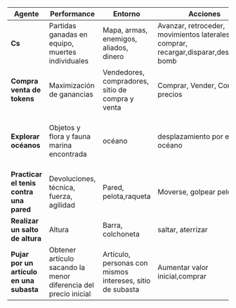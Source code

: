 | Agente | Performance | Entorno | Acciones | Sensores |  
| --- | --- | --- | --- | --- |
| **Cs** | Partidas ganadas en equipo, muertes individuales | Mapa, armas, enemigos, aliados, dinero | Avanzar, retroceder, movimientos laterales,giros, comprar, recargar,disparar,desactivar bomb  |  Cámara,radar |
| **Compra venta de tokens** | Maximización de ganancias  |Vendedores, compradores, sitio de compra y venta | Comprar, Vender, Comparar precios | Valores del mercado | 
| **Explorar océanos** | Objetos y flora y fauna marina encontrada | océano | desplazamiento por el océano | sensores de profundidad y presión, de impacto, cámaras de seguridad |
| **Practicar el tenis contra una pared** | Devoluciones, técnica, fuerza, agilidad | Pared, pelota,raqueta | Moverse, golpear pelota | Velocímetro, cámaras |
| **Realizar un salto de altura** | Altura | Barra, colchoneta | saltar, aterrizar| Camara |
| **Pujar por un artículo en una subasta** | Obtener artículo sacando la menor diferencia del precio inicial  | Artículo, personas con mismos intereses, sitio de subasta |  Aumentar valor inicial,comprar | Acceso de datos de puja |

